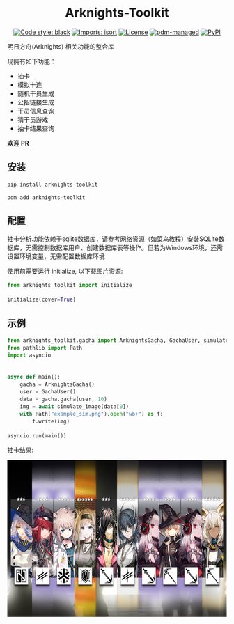 <div align="center">

# Arknights-Toolkit

[![Code style: black](https://img.shields.io/badge/code%20style-black-000000.svg)](https://github.com/psf/black)
[![Imports: isort](https://img.shields.io/badge/%20imports-isort-%231674b1?style=flat&labelColor=ef8336)](https://pycqa.github.io/isort/)
[![License](https://img.shields.io/github/license/RF-Tar-Railt/arknights-toolkit)](https://github.com/RF-Tar-Railt/arknights-toolkit/blob/master/LICENSE)
[![pdm-managed](https://img.shields.io/badge/pdm-managed-blueviolet)](https://pdm.fming.dev)
[![PyPI](https://img.shields.io/pypi/v/arknights-toolkit)](https://img.shields.io/pypi/v/arknights-toolkit)

</div>

明日方舟(Arknights) 相关功能的整合库

现拥有如下功能：

- 抽卡
- 模拟十连
- 随机干员生成
- 公招链接生成
- 干员信息查询
- 猜干员游戏
- 抽卡结果查询

**欢迎 PR**

## 安装

```shell
pip install arknights-toolkit
```

```shell
pdm add arknights-toolkit
```

## 配置

抽卡分析功能依赖于sqlite数据库，请参考网络资源（如[菜鸟教程](https://www.runoob.com/sqlite/sqlite-installation.html)）安装SQLite数据库，无需控制数据库用户、创建数据库表等操作。但若为Windows环境，还需设置环境变量，无需配置数据库环境

使用前需要运行 initialize, 以下载图片资源:

```python
from arknights_toolkit import initialize

initialize(cover=True)
```

## 示例

```python
from arknights_toolkit.gacha import ArknightsGacha, GachaUser, simulate_image
from pathlib import Path
import asyncio


async def main():
    gacha = ArknightsGacha()
    user = GachaUser()
    data = gacha.gacha(user, 10)
    img = await simulate_image(data[0])
    with Path("example_sim.png").open("wb+") as f:
        f.write(img)

asyncio.run(main())
```

抽卡结果:

<img src="https://github.com/RF-Tar-Railt/arknights-toolkit/blob/master/example_sim.png" align="left" width="640" height="360" alt="抽卡结果">